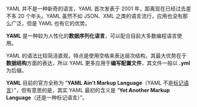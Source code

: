 YAML 并不是一种新奇的语言，YAML 首次发表于 2001 年，距离现在已经过去差不多 20 个年头。YAML 虽然不如 JSON、XML 之类的语言流行，应用也没有那么广泛，但是 YAML 也有它的优势。



**YAML** 是一种较为人性化的**数据序列化语言**，可以配合目前大多数编程语言使用。

YAML 的语法比较简洁直观，特点是使用空格来表达层次结构，其最大优势在于**数据结构**方面的表达，所以 YAML 更多应用于**编写配置文件**，其文件一般以 **.yml** 为后缀。

**YAML** 目前的官方全称为 “**YAML Ain't Markup Language**（YAML 不是[标记语言](https://www.zhihu.com/search?q=标记语言&search_source=Entity&hybrid_search_source=Entity&hybrid_search_extra={"sourceType"%3A"article"%2C"sourceId"%3A"145173920"})）”，但有意思的是，其实 YAML 最初的含义是 “**Yet Another Markup Language**（还是一种标记语言）”。